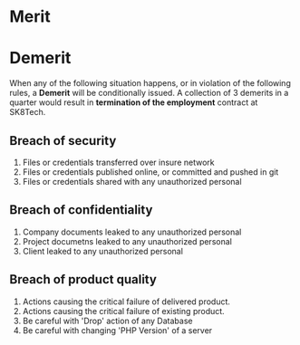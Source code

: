 # Merit

# Demerit

When any of the following situation happens, or in violation of the following rules, a **Demerit** will be conditionally issued. A collection of 3 demerits in a quarter would result in **termination of the employment** contract at SK8Tech.

## Breach of security

1. Files or credentials transferred over insure network
1. Files or credentials published online, or committed and pushed in git
1. Files or credentials shared with any unauthorized personal

## Breach of confidentiality

1. Company documents leaked to any unauthorized personal
1. Project documetns leaked to any unauthorized personal
1. Client leaked to any unauthorized personal

## Breach of product quality

1. Actions causing the critical failure of delivered product.
1. Actions causing the critical failure of existing product.
1. Be careful with 'Drop' action of any Database
1. Be careful with changing 'PHP Version' of a server